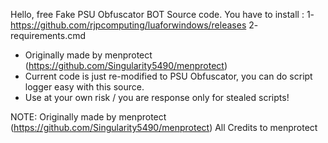 Hello, free Fake PSU Obfuscator BOT Source code.
You have to install :
1- https://github.com/rjpcomputing/luaforwindows/releases
2- requirements.cmd

- Originally made by menprotect (https://github.com/Singularity5490/menprotect)
- Current code is just re-modified to PSU Obfuscator, you can do script logger easy with this source.
- Use at your own risk / you are response only for stealed scripts!

NOTE: Originally made by menprotect (https://github.com/Singularity5490/menprotect)
All Credits to menprotect
